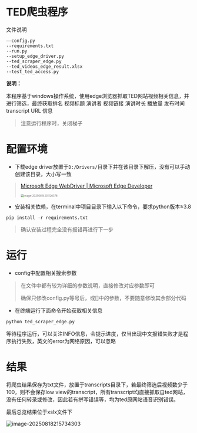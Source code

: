 # TED爬虫程序

文件说明

```
——config.py
--requirements.txt
--run.py
--setup_edge_driver.py
--ted_scraper_edge.py
--ted_videos_edge_result.xlsx
--test_ted_access.py
```



**说明：**

本程序基于windows操作系统，使用edge浏览器抓取TED网站视频相关信息，并进行筛选，最终获取排名	视频标题	演讲者	视频链接	演讲时长	播放量	发布时间	transcript	URL	信息

> 注意运行程序时，关闭梯子


# 配置环境

* 下载edge driver放置于```D:/Drivers/```目录下并在该目录下解压，没有可以手动创建该目录，大小写一致

> [Microsoft Edge WebDriver | Microsoft Edge Developer](https://developer.microsoft.com/en-us/microsoft-edge/tools/webdriver?form=MA13LH)
>
> <img src="C:\Users\30978\AppData\Roaming\Typora\typora-user-images\image-20250814201126378.png" alt="image-20250814201126378" style="zoom:50%;" />



* 安装相关依赖，在terminal中项目目录下输入以下命令，要求python版本≥3.8

```
pip install -r requirements.txt
```

> 确认安装过程完全没有报错再进行下一步



# 运行

* config中配置相关搜索参数

> 在文件中都有较为详细的参数说明，直接修改对应参数即可
>
> 确保只修改config.py等号后，或[]中的参数，不要随意修改其余部分代码

* 在终端运行下面命令开始获取相关信息

```bash
python ted_scraper_edge.py
```

等待程序运行，可以关注INFO信息，会提示进度，仅当出现中文报错失败才是程序执行失败，英文的error为网络原因，可以忽略



# 结果

将爬虫结果保存为txt文件，放置于transcripts目录下，若最终筛选后视频数少于100，则不会保存low view的transcript，所有transcript均直接抓取自ted网站，没有任何转录或修改，因此若有拼写错误等，均为ted原网站语音识别错误。

最后总览结果位于xslx文件下

![image-20250818215734303](C:\Users\30978\AppData\Roaming\Typora\typora-user-images\image-20250818215734303.png)
